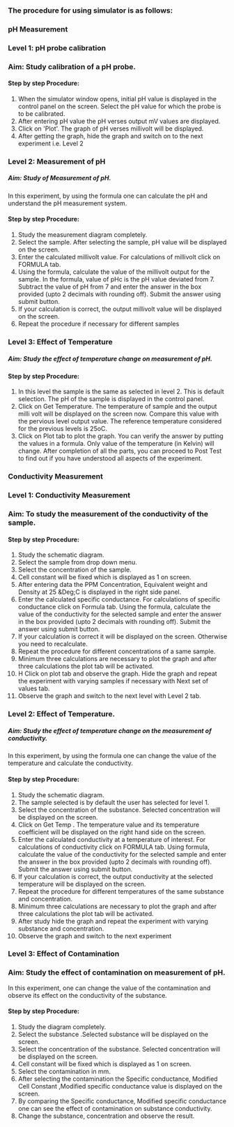 ### The procedure for using simulator is as follows:
### pH Measurement

### Level 1: pH probe calibration
### Aim: Study calibration of a pH probe.
#### Step by step Procedure:
1. When the simulator window opens, initial pH value is displayed in the control panel on the screen. Select the pH value for which the probe is to be calibrated.
2. After entering pH value the pH verses output mV values are displayed.
3. Click on 'Plot'. The graph of pH verses millivolt will be displayed.
4. After getting the graph, hide the graph and switch on to the next experiment i.e. Level 2

### Level 2: Measurement of pH
##### Aim: Study of Measurement of pH.
In this experiment, by using the formula one can calculate the pH and understand the pH measurement system.
#### Step by step Procedure:
1. Study the measurement diagram completely.
2. Select the sample. After selecting the sample, pH value will be displayed on the screen.
3. Enter the calculated millivolt value. For calculations of millivolt click on FORMULA tab.
4. Using the formula, calculate the value of the millivolt output for the sample. In the formula, value of pHc is the pH value deviated from 7. Subtract the value of pH from 7 and enter the answer in the box provided (upto 2 decimals with rounding off). Submit the answer using submit button.
5. If your calculation is correct, the output millivolt value will be displayed on the screen.
6. Repeat the procedure if necessary for different samples

### Level 3: Effect of Temperature
##### Aim: Study the effect of temperature change on measurement of pH.
#### Step by step Procedure:
1. In this level the sample is the same as selected in level 2. This is default selection. The pH of the sample is displayed in the control panel.
2. Click on Get Temperature. The temperature of sample and the output milli volt will be displayed on the screen now. Compare this value with the pervious level output value. The reference temperature considered for the previous levels is 25oC.
3. Click on Plot tab to plot the graph.
You can verify the answer by putting the values in a formula. Only value of the temperature (in Kelvin) will change.
After completion of all the parts, you can proceed to Post Test to find out if you have understood all aspects of the experiment.


### Conductivity Measurement

### Level 1: Conductivity Measurement
### Aim: To study the measurement of the conductivity of the sample.
#### Step by step Procedure:
1. Study the schematic diagram.
2. Select the sample from drop down menu.
3. Select the concentration of the sample.
4. Cell constant will be fixed which is displayed as 1 on screen.
5. After entering data the PPM Concentration, Equivalent weight and Density at 25 &Deg;C is displayed in the right side panel.
6. Enter the calculated specific conductance. For calculations of specific conductance click on Formula tab.
Using the formula, calculate the value of the conductivity for the selected sample and enter the answer in the box provided (upto 2 decimals with rounding off). Submit the answer using submit button.
8. If your calculation is correct it will be displayed on the screen. Otherwise you need to recalculate.
9. Repeat the procedure for different concentrations of a same sample.
10. Minimum three calculations are necessary to plot the graph and after three calculations the plot tab will be activated.
11. H Click on plot tab and observe the graph. Hide the graph and repeat the experiment with varying samples if necessary with Next set of values tab.
12. Observe the graph and switch to the next level with Level 2 tab.

### Level 2: Effect of Temperature.
##### Aim: Study the effect of temperature change on the measurement of conductivity.
In this experiment, by using the formula one can change the value of the temperature and calculate the conductivity.
#### Step by step Procedure:
1. Study the schematic diagram.
2. The sample selected is by default the user has selected for level 1.
3. Select the concentration of the substance. Selected concentration will be displayed on the screen.
4. Click on Get Temp . The temperature value and its temperature coefficient will be displayed on the right hand side on the screen.
5. Enter the calculated conductivity at a temperature of interest. For calculations of conductivity click on FORMULA tab. Using formula, calculate the value of the conductivity for the selected sample and enter the answer in the box provided (upto 2 decimals with rounding off). Submit the answer using submit button.
6. If your calculation is correct, the output conductivity at the selected temperature will be displayed on the screen.
8. Repeat the procedure for different temperatures of the same substance and concentration.
9. Minimum three calculations are necessary to plot the graph and after three calculations the plot tab will be activated.
10. After study hide the graph and repeat the experiment with varying substance and concentration.
11. Observe the graph and switch to the next experiment

### Level 3: Effect of Contamination
### Aim: Study the effect of contamination on measurement of pH.
In this experiment, one can change the value of the contamination and observe its effect on the conductivity of the substance.
#### Step by step Procedure:
1. Study the diagram completely.
2. Select the substance .Selected substance will be displayed on the screen.
3. Select the concentration of the substance. Selected concentration will be displayed on the screen.
4. Cell constant will be fixed which is displayed as 1 on screen.
5. Select the contamination in mm.
6. After selecting the contamination the Specific conductance, Modified Cell Constant ,Modified specific conductance value is displayed on the screen.
7. By comparing the Specific conductance, Modified specific conductance one can see the effect of contamination on substance conductivity.
8. Change the substance, concentration and observe the result.
 
